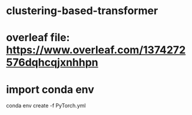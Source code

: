 # clustering-based-transformer

# overleaf file: https://www.overleaf.com/1374272576dqhcqjxnhhpn

# import conda env

conda env create -f PyTorch.yml